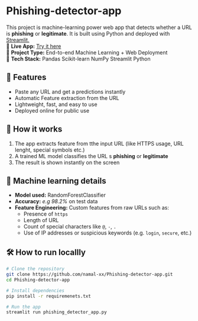 # Phishing-detector-app

This project is machine-learning power web app that detects whether  a URL is **phishing** or **legitimate**. It is built using Python and deployed with [Streamlit.]( https://streamlit.io/)
<br>
🔗 **Live App:** [Try it here](https://phishing-detector-app-hlxvj4rqueq5nqgfu5qzj8.streamlit.app/)
<br>
📁 **Project Type:** End-to-end Machine Learning + Web Deployment
<br>
🧠 **Tech Stack:** Pandas Scikit-learn NumPy Streamlit Python


## 📌 Features

- Paste any URL and get a predictions instantly
- Automatic Feature extraction from the URL
- Lightweight, fast, and easy to use
- Deployed online for public use

## 🚀 How it works
 
 1. The app extracts feature from tthe input URL (like HTTPS usage, URL lenght, special symbols etc.)
 2. A trained ML model classifies the URL s **phishing** or **legitimate**
 3. The result is shown instantly on the screen

##  🧠 Machine learning details

- **Model used:** RandomForestClassifier
- **Accuracy:** *e.g 98.2%* on test data
- **Feature Engineering:**
 Custom features from raw URLs such as:
  - Presence of `https`
  - Length of URL
  - Count of special characters like `@`, `-`, `.`
  - Use of IP addresses or suspicious keywords (e.g. `login`, `secure`, etc.)


## 🛠 How to run locallly

```bash
# Clone the repository
git clone https://github.com/namal-xx/Phishing-detector-app.git 
cd Phishing-detector-app

# Install dependencies
pip install -r requiremenets.txt

# Run the app
streamlit run phishing_detector_app.py
 

  
